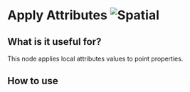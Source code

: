 # Apply Attributes ![Spatial](https://img.shields.io/badge/Spatial-955195)

## What is it useful for?
This node applies local attributes values to point properties.

## How to use
